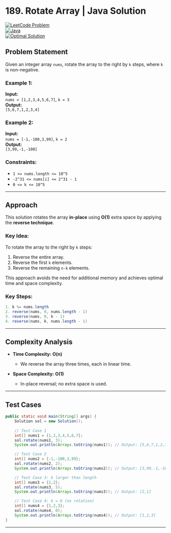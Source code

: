# 189. Rotate Array | Java Solution

[![LeetCode Problem](https://img.shields.io/badge/LeetCode-189.%20Rotate%20Array-blue)](https://leetcode.com/problems/rotate-array/)  
[![Java](https://img.shields.io/badge/Language-Java-orange)](https://java.com)  
[![Optimal Solution](https://img.shields.io/badge/Solution-Optimal-brightgreen)]()

## Problem Statement

Given an integer array `nums`, rotate the array to the right by `k` steps, where `k` is non-negative.

### Example 1:
**Input:**  
`nums = [1,2,3,4,5,6,7]`, `k = 3`  
**Output:**  
`[5,6,7,1,2,3,4]`

### Example 2:
**Input:**  
`nums = [-1,-100,3,99]`, `k = 2`  
**Output:**  
`[3,99,-1,-100]`

### Constraints:
- `1 <= nums.length <= 10^5`
- `-2^31 <= nums[i] <= 2^31 - 1`
- `0 <= k <= 10^5`

---

## Approach

This solution rotates the array **in-place** using **O(1)** extra space by applying the **reverse technique**.

### Key Idea:
To rotate the array to the right by `k` steps:
1. Reverse the entire array.
2. Reverse the first `k` elements.
3. Reverse the remaining `n-k` elements.

This approach avoids the need for additional memory and achieves optimal time and space complexity.

### Key Steps:
```java
1. k %= nums.length
2. reverse(nums, 0, nums.length - 1)
3. reverse(nums, 0, k - 1)
4. reverse(nums, k, nums.length - 1)
```
---

## Complexity Analysis

- **Time Complexity:** **O(n)**  
  - We reverse the array three times, each in linear time.
  
- **Space Complexity:** **O(1)**  
  - In-place reversal; no extra space is used.

---

## Test Cases

```java
public static void main(String[] args) {
    Solution sol = new Solution();
    
    // Test Case 1
    int[] nums1 = {1,2,3,4,5,6,7};
    sol.rotate(nums1, 3);
    System.out.println(Arrays.toString(nums1)); // Output: [5,6,7,1,2,3,4]

    // Test Case 2
    int[] nums2 = {-1,-100,3,99};
    sol.rotate(nums2, 2);
    System.out.println(Arrays.toString(nums2)); // Output: [3,99,-1,-100]

    // Test Case 3: k larger than length
    int[] nums3 = {1,2};
    sol.rotate(nums3, 5);
    System.out.println(Arrays.toString(nums3)); // Output: [2,1]

    // Test Case 4: k = 0 (no rotation)
    int[] nums4 = {1,2,3};
    sol.rotate(nums4, 0);
    System.out.println(Arrays.toString(nums4)); // Output: [1,2,3]
}
```

---